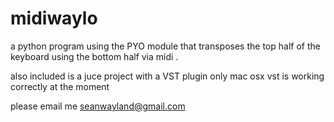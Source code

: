 # midiwaylo
a python program using the PYO module that transposes the top half of the keyboard using the bottom half via midi . 

also included is a juce project with a VST plugin 
only mac osx vst is working correctly at the moment 

please email me seanwayland@gmail.com 
